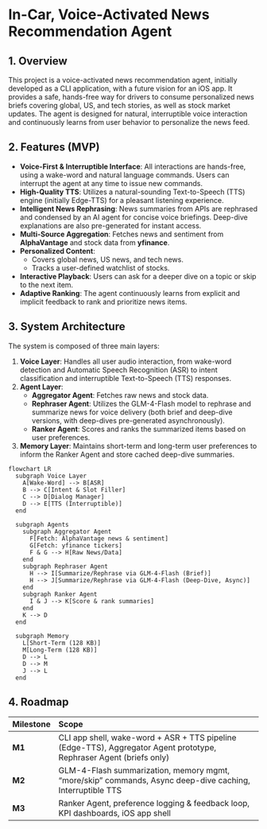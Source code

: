 # In-Car, Voice-Activated News Recommendation Agent

## 1. Overview

This project is a voice-activated news recommendation agent, initially developed as a CLI application, with a future vision for an iOS app. It provides a safe, hands-free way for drivers to consume personalized news briefs covering global, US, and tech stories, as well as stock market updates. The agent is designed for natural, interruptible voice interaction and continuously learns from user behavior to personalize the news feed.

## 2. Features (MVP)

- **Voice-First & Interruptible Interface**: All interactions are hands-free, using a wake-word and natural language commands. Users can interrupt the agent at any time to issue new commands.
- **High-Quality TTS**: Utilizes a natural-sounding Text-to-Speech (TTS) engine (initially Edge-TTS) for a pleasant listening experience.
- **Intelligent News Rephrasing**: News summaries from APIs are rephrased and condensed by an AI agent for concise voice briefings. Deep-dive explanations are also pre-generated for instant access.
- **Multi-Source Aggregation**: Fetches news and sentiment from **AlphaVantage** and stock data from **yfinance**.
- **Personalized Content**:
    - Covers global news, US news, and tech news.
    - Tracks a user-defined watchlist of stocks.
- **Interactive Playback**: Users can ask for a deeper dive on a topic or skip to the next item.
- **Adaptive Ranking**: The agent continuously learns from explicit and implicit feedback to rank and prioritize news items.

## 3. System Architecture

The system is composed of three main layers:

1.  **Voice Layer**: Handles all user audio interaction, from wake-word detection and Automatic Speech Recognition (ASR) to intent classification and interruptible Text-to-Speech (TTS) responses.
2.  **Agent Layer**:
    - **Aggregator Agent**: Fetches raw news and stock data.
    - **Rephraser Agent**: Utilizes the GLM-4-Flash model to rephrase and summarize news for voice delivery (both brief and deep-dive versions, with deep-dives pre-generated asynchronously).
    - **Ranker Agent**: Scores and ranks the summarized items based on user preferences.
3.  **Memory Layer**: Maintains short-term and long-term user preferences to inform the Ranker Agent and store cached deep-dive summaries.

```mermaid
flowchart LR
  subgraph Voice Layer
    A[Wake-Word] --> B[ASR]
    B --> C[Intent & Slot Filler]
    C --> D[Dialog Manager]
    D --> E[TTS (Interruptible)]
  end

  subgraph Agents
    subgraph Aggregator Agent
      F[Fetch: AlphaVantage news & sentiment]
      G[Fetch: yfinance tickers]
      F & G --> H[Raw News/Data]
    end
    subgraph Rephraser Agent
      H --> I[Summarize/Rephrase via GLM-4-Flash (Brief)]
      H --> J[Summarize/Rephrase via GLM-4-Flash (Deep-Dive, Async)]
    end
    subgraph Ranker Agent
      I & J --> K[Score & rank summaries]
    end
    K --> D
  end

  subgraph Memory
    L[Short-Term (128 KB)]
    M[Long-Term (128 KB)]
    D --> L
    D --> M
    J --> L
  end
```

## 4. Roadmap

| Milestone | Scope                                                                     |
| :-------- | :------------------------------------------------------------------------ |
| **M1**    | CLI app shell, wake-word + ASR + TTS pipeline (Edge-TTS), Aggregator Agent prototype, Rephraser Agent (briefs only) |
| **M2**    | GLM-4-Flash summarization, memory mgmt, “more/skip” commands, Async deep-dive caching, Interruptible TTS |
| **M3**    | Ranker Agent, preference logging & feedback loop, KPI dashboards, iOS app shell |
